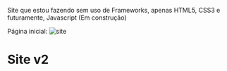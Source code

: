 Site que estou fazendo sem uso de Frameworks, apenas HTML5, CSS3 e futuramente, Javascript (Em construção)

Página inicial:
![site](https://user-images.githubusercontent.com/75057334/129409911-6ccc0eca-da94-49cd-879a-f97cc6d93202.png)
# Site v2
